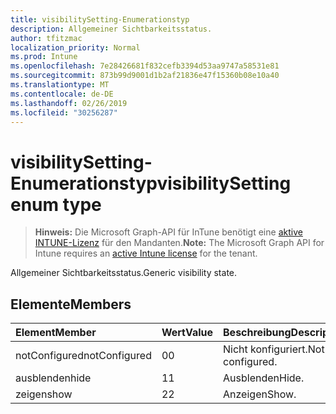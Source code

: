 ```yaml
---
title: visibilitySetting-Enumerationstyp
description: Allgemeiner Sichtbarkeitsstatus.
author: tfitzmac
localization_priority: Normal
ms.prod: Intune
ms.openlocfilehash: 7e28426681f832cefb3394d53aa9747a58531e81
ms.sourcegitcommit: 873b99d9001d1b2af21836e47f15360b08e10a40
ms.translationtype: MT
ms.contentlocale: de-DE
ms.lasthandoff: 02/26/2019
ms.locfileid: "30256287"
---
```

# <a name="visibilitysetting-enum-type"></a><span data-ttu-id="434f7-103">visibilitySetting-Enumerationstyp</span><span class="sxs-lookup"><span data-stu-id="434f7-103">visibilitySetting enum type</span></span>

> <span data-ttu-id="434f7-104">**Hinweis:** Die Microsoft Graph-API für InTune benötigt eine [aktive INTUNE-Lizenz](https://go.microsoft.com/fwlink/?linkid=839381) für den Mandanten.</span><span class="sxs-lookup"><span data-stu-id="434f7-104">**Note:** The Microsoft Graph API for Intune requires an [active Intune license](https://go.microsoft.com/fwlink/?linkid=839381) for the tenant.</span></span>

<span data-ttu-id="434f7-105">Allgemeiner Sichtbarkeitsstatus.</span><span class="sxs-lookup"><span data-stu-id="434f7-105">Generic visibility state.</span></span>

## <a name="members"></a><span data-ttu-id="434f7-106">Elemente</span><span class="sxs-lookup"><span data-stu-id="434f7-106">Members</span></span>
|<span data-ttu-id="434f7-107">Element</span><span class="sxs-lookup"><span data-stu-id="434f7-107">Member</span></span>|<span data-ttu-id="434f7-108">Wert</span><span class="sxs-lookup"><span data-stu-id="434f7-108">Value</span></span>|<span data-ttu-id="434f7-109">Beschreibung</span><span class="sxs-lookup"><span data-stu-id="434f7-109">Description</span></span>|
|:---|:---|:---|
|<span data-ttu-id="434f7-110">notConfigured</span><span class="sxs-lookup"><span data-stu-id="434f7-110">notConfigured</span></span>|<span data-ttu-id="434f7-111">0</span><span class="sxs-lookup"><span data-stu-id="434f7-111">0</span></span>|<span data-ttu-id="434f7-112">Nicht konfiguriert.</span><span class="sxs-lookup"><span data-stu-id="434f7-112">Not configured.</span></span>|
|<span data-ttu-id="434f7-113">ausblenden</span><span class="sxs-lookup"><span data-stu-id="434f7-113">hide</span></span>|<span data-ttu-id="434f7-114">1</span><span class="sxs-lookup"><span data-stu-id="434f7-114">1</span></span>|<span data-ttu-id="434f7-115">Ausblenden</span><span class="sxs-lookup"><span data-stu-id="434f7-115">Hide.</span></span>|
|<span data-ttu-id="434f7-116">zeigen</span><span class="sxs-lookup"><span data-stu-id="434f7-116">show</span></span>|<span data-ttu-id="434f7-117">2</span><span class="sxs-lookup"><span data-stu-id="434f7-117">2</span></span>|<span data-ttu-id="434f7-118">Anzeigen</span><span class="sxs-lookup"><span data-stu-id="434f7-118">Show.</span></span>|



